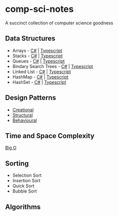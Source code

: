 # comp-sci-notes
A succinct collection of computer science goodness

## Data Structures
* Arrays - [C#](./c%23/data-structures/cs_arrays.md) | [Typescript](./typescript/data-structures/ts_arrays.md)
* Stacks - [C#](./c%23/data-structures/cs_stacks.md) | [Typescript](./typescript/data-structures/ts_stacks.md)
* Queues - [C#](./c%23/data-structures/cs_queues.md) | [Typescript](./typescript/data-structures/stacks/TypeScriptDatastructure.md)
* Bindary Search Trees - [C#](./c%23/data-structures/stacks/CSharpDatastructure.md) | [Typescript](./typescript/data-structures/stacks/TypeScriptDatastructure.md)
* Linked List - [C#](./c%23/data-structures/stacks/CSharpDatastructure.md) | [Typescript](./typescript/data-structures/stacks/TypeScriptDatastructure.md)
* HashMap - [C#](./c%23/data-structures/stacks/CSharpDatastructure.md) | [Typescript](./typescript/data-structures/stacks/TypeScriptDatastructure.md)
* HashSet - [C#](./c%23/data-structures/stacks/CSharpDatastructure.md) | [Typescript](./typescript/data-structures/stacks/TypeScriptDatastructure.md)

## Design Patterns
* [Creational](/design-patterns/creational/README.md)
* [Structural](/design-patterns/structural/README.md)
* [Behavioural](/design-patterns/behavioural/README.md)

## Time and Space Complexity
[Big O](./time-space-complexity/big-o.md)

## Sorting
* Selection Sort
* Insertion Sort
* Quick Sort
* Bubble Sort

## Algorithms